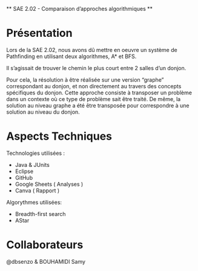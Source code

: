** SAE 2.02 - Comparaison d’approches algorithmiques **

# Présentation
Lors de la SAE 2.02, nous avons dû mettre en oeuvre un système de Pathfinding en utilisant deux algorithmes, A* et BFS.

Il s’agissait de trouver le chemin le plus court entre 2 salles d’un donjon. 

Pour cela, la résolution à être réalisée sur une version “graphe” correspondant au donjon, et non directement au travers des concepts spécifiques du donjon. Cette approche consiste à transposer un problème dans un contexte où ce type de problème sait être traité. De même, la solution au niveau graphe a été être transposée pour correspondre à une solution au niveau du donjon.

# Aspects Techniques

Technologies utilisées :
  - Java & JUnits
  - Eclipse
  - GitHub
  - Google Sheets ( Analyses )
  - Canva ( Rapport )
  
Algorythmes utilisées:
  - Breadth-first search
  - AStar

# Collaborateurs
  @dbsenzo & BOUHAMIDI Samy


